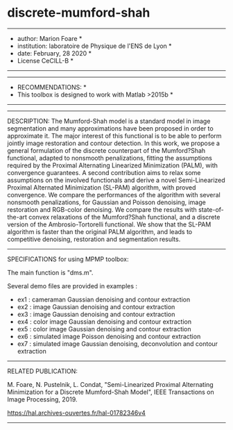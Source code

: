 # discrete-mumford-shah



***************************************************************************
* author: Marion Foare                                                    *
* institution: laboratoire de Physique de l'ENS de Lyon                   *
* date: February, 28 2020                                                 *
* License CeCILL-B                                                        *
***************************************************************************
***************************************************************************
* RECOMMENDATIONS:                                   			  *
* This toolbox is designed to work with Matlab >2015b 		 	  *
***************************************************************************

------------------------------------------------------------------------------------------------------------------------
DESCRIPTION:
The Mumford-Shah model is a standard model in image segmentation and many 
approximations have been proposed in order to approximate it. The major 
interest of this functional is to be able to perform jointly image 
restoration and contour detection. In this work, we propose a general 
formulation of the discrete counterpart of the Mumford?Shah functional, 
adapted to nonsmooth penalizations, fitting the assumptions required by the
 Proximal Alternating Linearized Minimization (PALM), with convergence 
guarantees. A second contribution aims to relax some assumptions on the 
involved functionals and derive a novel Semi-Linearized Proximal Alternated 
Minimization (SL-PAM) algorithm, with proved convergence. We compare the 
performances of the algorithm with several nonsmooth penalizations, for 
Gaussian and Poisson denoising, image restoration and RGB-color denoising. 
We compare the results with state-of-the-art convex relaxations of the 
Mumford?Shah functional, and a discrete version of the Ambrosio-Tortorelli 
functional. We show that the SL-PAM algorithm is faster than the original 
PALM algorithm, and leads to competitive denoising, restoration and 
segmentation results. 

------------------------------------------------------------------------------------------------------------------------
SPECIFICATIONS for using MPMP toolbox:

The main function is "dms.m".

Several demo files are provided in examples :
- ex1 : cameraman Gaussian denoising and contour extraction
- ex2 : image Gaussian denoising and contour extraction
- ex3 : image Gaussian denoising and contour extraction
- ex4 : color image Gaussian denoising and contour extraction
- ex5 : color image Gaussian denoising and contour extraction
- ex6 : simulated image Poisson denoising and contour extraction
- ex7 : simulated image Gaussian denoising, deconvolution and contour extraction

------------------------------------------------------------------------------------------------------------------------
RELATED PUBLICATION:

M. Foare, N. Pustelnik, L. Condat, "Semi-Linearized Proximal 
Alternating Minimization for a Discrete Mumford-Shah Model", 
IEEE Transactions on Image Processing, 2019.

https://hal.archives-ouvertes.fr/hal-01782346v4

------------------------------------------------------------------------------------------------------------------------
